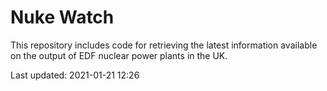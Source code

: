 # Nuke Watch

This repository includes code for retrieving the latest information available on the output of EDF nuclear power plants in the UK.

Last updated: 2021-01-21 12:26
